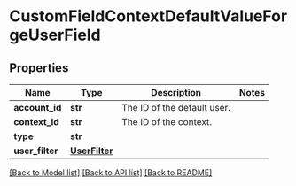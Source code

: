 # CustomFieldContextDefaultValueForgeUserField

## Properties
Name | Type | Description | Notes
------------ | ------------- | ------------- | -------------
**account_id** | **str** | The ID of the default user. | 
**context_id** | **str** | The ID of the context. | 
**type** | **str** |  | 
**user_filter** | [**UserFilter**](UserFilter.md) |  | 

[[Back to Model list]](../README.md#documentation-for-models) [[Back to API list]](../README.md#documentation-for-api-endpoints) [[Back to README]](../README.md)

